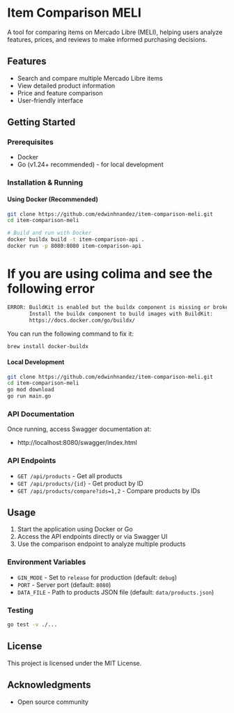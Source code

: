 # Item Comparison MELI

A tool for comparing items on Mercado Libre (MELI), helping users analyze features, prices, and reviews to make informed purchasing decisions.

## Features

- Search and compare multiple Mercado Libre items
- View detailed product information
- Price and feature comparison
- User-friendly interface

## Getting Started

### Prerequisites

- Docker
- Go (v1.24+ recommended) - for local development

### Installation & Running

#### Using Docker (Recommended)

```bash
git clone https://github.com/edwinhnandez/item-comparison-meli.git
cd item-comparison-meli

# Build and run with Docker
docker buildx build -t item-comparison-api .
docker run -p 8080:8080 item-comparison-api
```

# If you are using colima and see the following error
```bash
ERROR: BuildKit is enabled but the buildx component is missing or broken.
       Install the buildx component to build images with BuildKit:
       https://docs.docker.com/go/buildx/
```
You can run the following command to fix it:
```bash
brew install docker-buildx
```

#### Local Development

```bash
git clone https://github.com/edwinhnandez/item-comparison-meli.git
cd item-comparison-meli
go mod download
go run main.go
```

### API Documentation

Once running, access Swagger documentation at:
- http://localhost:8080/swagger/index.html

### API Endpoints

- `GET /api/products` - Get all products
- `GET /api/products/{id}` - Get product by ID
- `GET /api/products/compare?ids=1,2` - Compare products by IDs

## Usage

1. Start the application using Docker or Go
2. Access the API endpoints directly or via Swagger UI
3. Use the comparison endpoint to analyze multiple products

### Environment Variables

- `GIN_MODE` - Set to `release` for production (default: `debug`)
- `PORT` - Server port (default: `8080`)
- `DATA_FILE` - Path to products JSON file (default: `data/products.json`)

### Testing

```bash
go test -v ./...
```

## License

This project is licensed under the MIT License.

## Acknowledgments

- Open source community


